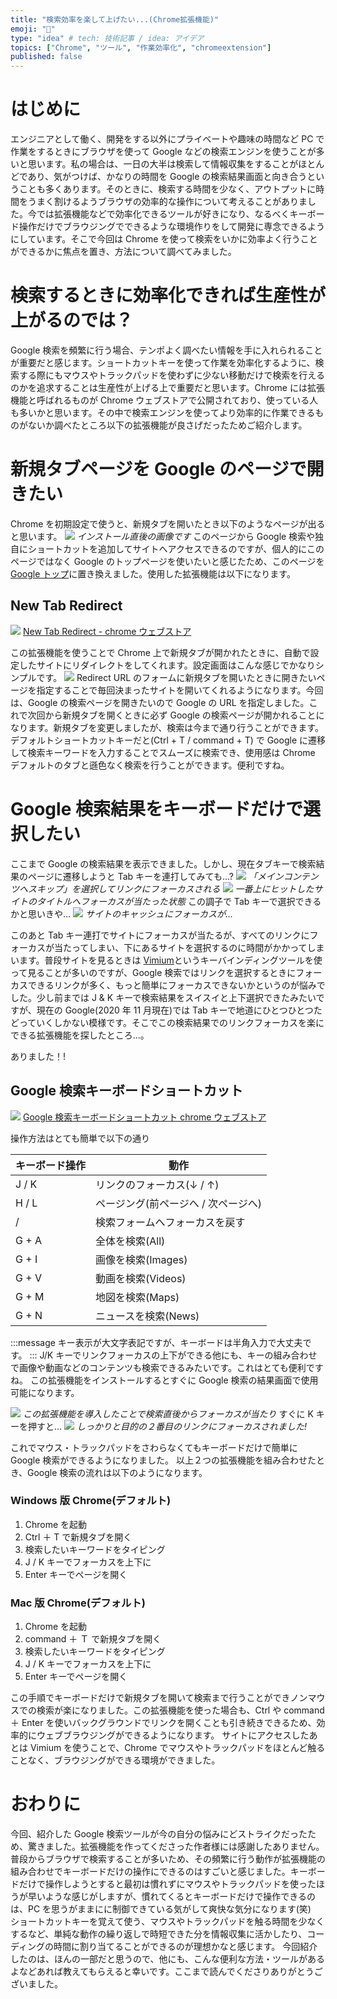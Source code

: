 ```yaml
---
title: "検索効率を楽して上げたい...(Chrome拡張機能)"
emoji: "🌟"
type: "idea" # tech: 技術記事 / idea: アイデア
topics: ["Chrome", "ツール", "作業効率化", "chromeextension"]
published: false
---
```


# はじめに

エンジニアとして働く、開発をする以外にプライベートや趣味の時間など PC で作業をするときにブラウザを使って Google などの検索エンジンを使うことが多いと思います。私の場合は、一日の大半は検索して情報収集をすることがほとんどであり、気がつけば、かなりの時間を Google の検索結果画面と向き合うということも多くあります。そのときに、検索する時間を少なく、アウトプットに時間をうまく割けるようブラウザの効率的な操作について考えることがありました。今では拡張機能などで効率化できるツールが好きになり、なるべくキーボード操作だけでブラウジングでできるような環境作りをして開発に専念できるようにしています。そこで今回は Chrome を使って検索をいかに効率よく行うことができるかに焦点を置き、方法について調べてみました。

# 検索するときに効率化できれば生産性が上がるのでは？

Google 検索を頻繁に行う場合、テンポよく調べたい情報を手に入れられることが重要だと感じます。ショートカットキーを使って作業を効率化するように、検索する際にもマウスやトラックパッドを使わずに少ない移動だけで検索を行えるのかを追求することは生産性が上げる上で重要だと思います。Chrome には拡張機能と呼ばれるものが Chrome ウェブストアで公開されており、使っている人も多いかと思います。その中で検索エンジンを使ってより効率的に作業できるものがないか調べたところ以下の拡張機能が良さげだったためご紹介します。

# 新規タブページを Google のページで開きたい

Chrome を初期設定で使うと、新規タブを開いたとき以下のようなページが出ると思います。
![](https://storage.googleapis.com/zenn-user-upload/ptn4qslk7wkqftou7d1zeb6kzk8m)
_インストール直後の画像です_
このページから Google 検索や独自にショートカットを追加してサイトへアクセスできるのですが、個人的にこのページではなく Google のトップページを使いたいと感じたため、このページを [Google トップ](https://www.google.com/)に置き換えました。使用した拡張機能は以下になります。

## New Tab Redirect

![](https://storage.googleapis.com/zenn-user-upload/dak1mxxzx9msyq9stkyep0855z0m)
[New Tab Redirect - chrome ウェブストア](https://chrome.google.com/webstore/detail/new-tab-redirect/icpgjfneehieebagbmdbhnlpiopdcmna)

この拡張機能を使うことで Chrome 上で新規タブが開かれたときに、自動で設定したサイトにリダイレクトをしてくれます。設定画面はこんな感じでかなりシンプルです。
![](https://storage.googleapis.com/zenn-user-upload/dia7r0wv65qh6pm8vfm90jex3e49)
Redirect URL のフォームに新規タブを開いたときに開きたいページを指定することで毎回決まったサイトを開いてくれるようになります。今回は、Google の検索ページを開きたいので Google の URL を指定しました。これで次回から新規タブを開くときに必ず Google の検索ページが開かれることになります。新規タブを変更しましたが、検索は今まで通り行うことができます。デフォルトショートカットキーだと(Ctrl + T / command + T) で Google に遷移して検索キーワードを入力することでスムーズに検索でき、使用感は Chrome デフォルトのタブと遜色なく検索を行うことができます。便利ですね。

# Google 検索結果をキーボードだけで選択したい

ここまで Google の検索結果を表示できました。しかし、現在タブキーで検索結果のページに遷移しようと Tab キーを連打してみても...?
![](https://storage.googleapis.com/zenn-user-upload/1q36voia8dvpg1oc6wtmoke2vvmz)
_「メインコンテンツへスキップ」を選択してリンクにフォーカスされる_
![](https://storage.googleapis.com/zenn-user-upload/tcwnb5td4zgu1pya18m094bl1t74)
_一番上にヒットしたサイトのタイトルへフォーカスが当たった状態_
この調子で Tab キーで選択できるかと思いきや...
![](https://storage.googleapis.com/zenn-user-upload/8zwlmt376q6h69t26l423maygkaf)
_サイトのキャッシュにフォーカスが..._

このあと Tab キー連打でサイトにフォーカスが当たるが、すべてのリンクにフォーカスが当たってしまい、下にあるサイトを選択するのに時間がかかってしまいます。普段サイトを見るときは [Vimium](https://chrome.google.com/webstore/detail/vimium/dbepggeogbaibhgnhhndojpepiihcmeb?hl=ja)というキーバインディングツールを使って見ることが多いのですが、Google 検索ではリンクを選択するときにフォーカスできるリンクが多く、もっと簡単にフォーカスできないかというのが悩みでした。少し前までは J & K キーで検索結果をスイスイと上下選択できたみたいですが、現在の Google(2020 年 11 月現在)では Tab キーで地道にひとつひとつたどっていくしかない模様です。そこでこの検索結果でのリンクフォーカスを楽にできる拡張機能を探したところ...。

ありました！!

## Google 検索キーボードショートカット

![](https://storage.googleapis.com/zenn-user-upload/oqbqv0vnc4zxolwle1ztpo1ndr2k)
[Google 検索キーボードショートカット chrome ウェブストア](https://chrome.google.com/webstore/detail/google-search-results-sho/dchaandmcifgjemlhiekookpgjmkcelg?hl=ja)

操作方法はとても簡単で以下の通り

| キーボード操作 | 動作                                |
| -------------- | ----------------------------------- |
| J / K          | リンクのフォーカス(↓ / ↑)           |
| H / L          | ページング(前ページへ / 次ページへ) |
| /              | 検索フォームへフォーカスを戻す      |
| G + A          | 全体を検索(All)                     |
| G + I          | 画像を検索(Images)                  |
| G + V          | 動画を検索(Videos)                  |
| G + M          | 地図を検索(Maps)                    |
| G + N          | ニュースを検索(News)                |

:::message
キー表示が大文字表記ですが、キーボードは半角入力で大丈夫です。
:::
J/K キーでリンクフォーカスの上下ができる他にも、キーの組み合わせで画像や動画などのコンテンツも検索できるみたいです。これはとても便利ですね。
この拡張機能をインストールするとすぐに Google 検索の結果画面で使用可能になります。

![](https://storage.googleapis.com/zenn-user-upload/8n0st6ntg37x61ecsijh9mappkh7)
_この拡張機能を導入したことで検索直後からフォーカスが当たり_
すぐに K キーを押すと...
![](https://storage.googleapis.com/zenn-user-upload/4jxh731n4i3w7o3tl6i5nkk77ii5)
_しっかりと目的の２番目のリンクにフォーカスされました!_

これでマウス・トラックパッドをさわらなくてもキーボードだけで簡単に Google 検索ができるようになりました。
以上２つの拡張機能を組み合わせたとき、Google 検索の流れは以下のようになります。

### Windows 版 Chrome(デフォルト)

1. Chrome を起動
2. Ctrl ＋ T で新規タブを開く
3. 検索したいキーワードをタイピング
4. J / K キーでフォーカスを上下に
5. Enter キーでページを開く

### Mac 版 Chrome(デフォルト)

1. Chrome を起動
2. command ＋ Ｔ で新規タブを開く
3. 検索したいキーワードをタイピング
4. J / K キーでフォーカスを上下に
5. Enter キーでページを開く

この手順でキーボードだけで新規タブを開いて検索まで行うことができノンマウスでの検索が楽になりました。この拡張機能を使った場合も、Ctrl や command ＋ Enter を使いバックグラウンドでリンクを開くことも引き続きできるため、効率的にウェブブラウジングができるようになります。
サイトにアクセスしたあとは Vimium を使うことで、Chrome でマウスやトラックパッドをほとんど触ることなく、ブラウジングができる環境ができました。

# おわりに

今回、紹介した Google 検索ツールが今の自分の悩みにどストライクだったため、驚きました。拡張機能を作ってくださった作者様には感謝したありません。普段からブラウザで検索することが多いため、その頻繁に行う動作が拡張機能の組み合わせでキーボードだけの操作にできるのはすごいと感じました。キーボードだけで操作しようとすると最初は慣れずにマウスやトラックパッドを使ったほうが早いような感じがしますが、慣れてくるとキーボードだけで操作できるのは、PC を思うがままにに制御できている気がして爽快な気分になります(笑)　ショートカットキーを覚えて使う、マウスやトラックパッドを触る時間を少なくするなど、単純な動作の繰り返しで時短できた分を情報収集に活かしたり、コーディングの時間に割り当てることができるのが理想かなと感じます。 今回紹介したのは、ほんの一部だと思うので、他にも、こんな便利な方法・ツールがあるよなどあれば教えてもらえると幸いです。ここまで読んでくださりありがとうございました。
